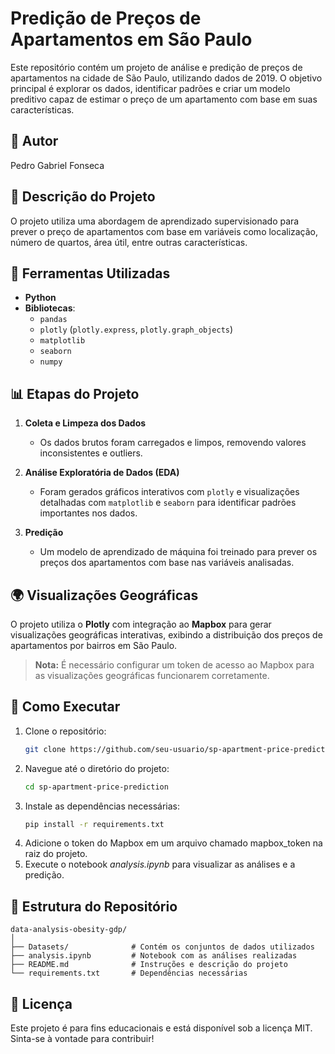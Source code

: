 # Predição de Preços de Apartamentos em São Paulo

Este repositório contém um projeto de análise e predição de preços de apartamentos na cidade de São Paulo, utilizando dados de 2019. O objetivo principal é explorar os dados, identificar padrões e criar um modelo preditivo capaz de estimar o preço de um apartamento com base em suas características.

## 👤 Autor
Pedro Gabriel Fonseca

## 📄 Descrição do Projeto
O projeto utiliza uma abordagem de aprendizado supervisionado para prever o preço de apartamentos com base em variáveis como localização, número de quartos, área útil, entre outras características.

## 🔧 Ferramentas Utilizadas
- **Python**  
- **Bibliotecas**:
  - `pandas`  
  - `plotly` (`plotly.express`, `plotly.graph_objects`)  
  - `matplotlib`  
  - `seaborn`  
  - `numpy`  

## 📊 Etapas do Projeto
1. **Coleta e Limpeza dos Dados**  
   - Os dados brutos foram carregados e limpos, removendo valores inconsistentes e outliers.
   
2. **Análise Exploratória de Dados (EDA)**  
   - Foram gerados gráficos interativos com `plotly` e visualizações detalhadas com `matplotlib` e `seaborn` para identificar padrões importantes nos dados.
   
3. **Predição**  
   - Um modelo de aprendizado de máquina foi treinado para prever os preços dos apartamentos com base nas variáveis analisadas.

## 🌍 Visualizações Geográficas
O projeto utiliza o **Plotly** com integração ao **Mapbox** para gerar visualizações geográficas interativas, exibindo a distribuição dos preços de apartamentos por bairros em São Paulo.

> **Nota:** É necessário configurar um token de acesso ao Mapbox para as visualizações geográficas funcionarem corretamente.

## 🚀 Como Executar
1. Clone o repositório:
   ```bash
   git clone https://github.com/seu-usuario/sp-apartment-price-prediction.git
2. Navegue até o diretório do projeto:
    ```bash
    cd sp-apartment-price-prediction
3. Instale as dependências necessárias:
    ```bash
    pip install -r requirements.txt
4. Adicione o token do Mapbox em um arquivo chamado mapbox_token na raiz do projeto.
5. Execute o notebook *analysis.ipynb* para visualizar as análises e a predição.

## 📂 Estrutura do Repositório

    data-analysis-obesity-gdp/
    │
    ├── Datasets/              # Contém os conjuntos de dados utilizados
    ├── analysis.ipynb         # Notebook com as análises realizadas
    ├── README.md              # Instruções e descrição do projeto
    └── requirements.txt       # Dependências necessárias

## 📝 Licença

Este projeto é para fins educacionais e está disponível sob a licença MIT. Sinta-se à vontade para contribuir!